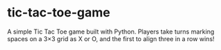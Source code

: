 # tic-tac-toe-game
A simple Tic Tac Toe game built with Python. Players take turns marking spaces on a 3×3 grid as X or O, and the first to align three in a row wins!

